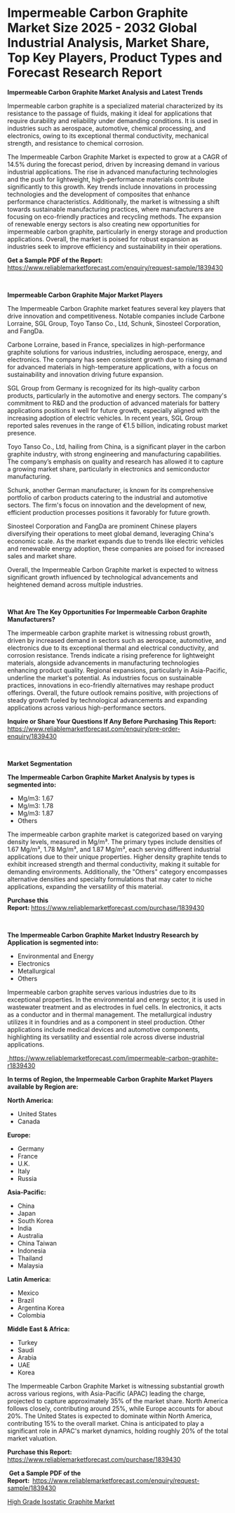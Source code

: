 <p><h1>Impermeable Carbon Graphite Market Size 2025 - 2032 Global Industrial Analysis, Market Share, Top Key Players, Product Types and Forecast Research Report</h1></p><p><strong>Impermeable Carbon Graphite Market Analysis and Latest Trends</strong></p>
<p><p>Impermeable carbon graphite is a specialized material characterized by its resistance to the passage of fluids, making it ideal for applications that require durability and reliability under demanding conditions. It is used in industries such as aerospace, automotive, chemical processing, and electronics, owing to its exceptional thermal conductivity, mechanical strength, and resistance to chemical corrosion.</p><p>The Impermeable Carbon Graphite Market is expected to grow at a CAGR of 14.5% during the forecast period, driven by increasing demand in various industrial applications. The rise in advanced manufacturing technologies and the push for lightweight, high-performance materials contribute significantly to this growth. Key trends include innovations in processing technologies and the development of composites that enhance performance characteristics. Additionally, the market is witnessing a shift towards sustainable manufacturing practices, where manufacturers are focusing on eco-friendly practices and recycling methods. The expansion of renewable energy sectors is also creating new opportunities for impermeable carbon graphite, particularly in energy storage and production applications. Overall, the market is poised for robust expansion as industries seek to improve efficiency and sustainability in their operations.</p></p>
<p><strong>Get a Sample PDF of the Report:&nbsp;</strong> <a href="https://www.reliablemarketforecast.com/enquiry/request-sample/1839430?utm_campaign=2015&utm_medium=2&utm_source=Github&utm_content=ia&utm_term=03022025&utm_id=impermeable-carbon-graphite">https://www.reliablemarketforecast.com/enquiry/request-sample/1839430</a></p>
<p>&nbsp;</p>
<p><strong>Impermeable Carbon Graphite Major Market Players</strong></p>
<p><p>The Impermeable Carbon Graphite market features several key players that drive innovation and competitiveness. Notable companies include Carbone Lorraine, SGL Group, Toyo Tanso Co., Ltd, Schunk, Sinosteel Corporation, and FangDa. </p><p>Carbone Lorraine, based in France, specializes in high-performance graphite solutions for various industries, including aerospace, energy, and electronics. The company has seen consistent growth due to rising demand for advanced materials in high-temperature applications, with a focus on sustainability and innovation driving future expansion.</p><p>SGL Group from Germany is recognized for its high-quality carbon products, particularly in the automotive and energy sectors. The company's commitment to R&D and the production of advanced materials for battery applications positions it well for future growth, especially aligned with the increasing adoption of electric vehicles. In recent years, SGL Group reported sales revenues in the range of €1.5 billion, indicating robust market presence.</p><p>Toyo Tanso Co., Ltd, hailing from China, is a significant player in the carbon graphite industry, with strong engineering and manufacturing capabilities. The company’s emphasis on quality and research has allowed it to capture a growing market share, particularly in electronics and semiconductor manufacturing.</p><p>Schunk, another German manufacturer, is known for its comprehensive portfolio of carbon products catering to the industrial and automotive sectors. The firm's focus on innovation and the development of new, efficient production processes positions it favorably for future growth.</p><p>Sinosteel Corporation and FangDa are prominent Chinese players diversifying their operations to meet global demand, leveraging China's economic scale. As the market expands due to trends like electric vehicles and renewable energy adoption, these companies are poised for increased sales and market share.</p><p>Overall, the Impermeable Carbon Graphite market is expected to witness significant growth influenced by technological advancements and heightened demand across multiple industries.</p></p>
<p>&nbsp;</p>
<p><strong>What Are The Key Opportunities For Impermeable Carbon Graphite Manufacturers?</strong></p>
<p><p>The impermeable carbon graphite market is witnessing robust growth, driven by increased demand in sectors such as aerospace, automotive, and electronics due to its exceptional thermal and electrical conductivity, and corrosion resistance. Trends indicate a rising preference for lightweight materials, alongside advancements in manufacturing technologies enhancing product quality. Regional expansions, particularly in Asia-Pacific, underline the market's potential. As industries focus on sustainable practices, innovations in eco-friendly alternatives may reshape product offerings. Overall, the future outlook remains positive, with projections of steady growth fueled by technological advancements and expanding applications across various high-performance sectors.</p></p>
<p><strong>Inquire or Share Your Questions If Any Before Purchasing This Report:</strong> <a href="https://www.reliablemarketforecast.com/enquiry/pre-order-enquiry/1839430?utm_campaign=2015&utm_medium=2&utm_source=Github&utm_content=ia&utm_term=03022025&utm_id=impermeable-carbon-graphite">https://www.reliablemarketforecast.com/enquiry/pre-order-enquiry/1839430</a></p>
<p>&nbsp;</p>
<p><strong>Market Segmentation</strong></p>
<p><strong>The Impermeable Carbon Graphite Market Analysis by types is segmented into:</strong></p>
<p><ul><li>Mg/m3: 1.67</li><li>Mg/m3: 1.78</li><li>Mg/m3: 1.87</li><li>Others</li></ul></p>
<p><p>The impermeable carbon graphite market is categorized based on varying density levels, measured in Mg/m³. The primary types include densities of 1.67 Mg/m³, 1.78 Mg/m³, and 1.87 Mg/m³, each serving different industrial applications due to their unique properties. Higher density graphite tends to exhibit increased strength and thermal conductivity, making it suitable for demanding environments. Additionally, the "Others" category encompasses alternative densities and specialty formulations that may cater to niche applications, expanding the versatility of this material.</p></p>
<p><strong>Purchase this Report:&nbsp;</strong><a href="https://www.reliablemarketforecast.com/purchase/1839430?utm_campaign=2015&utm_medium=2&utm_source=Github&utm_content=ia&utm_term=03022025&utm_id=impermeable-carbon-graphite">https://www.reliablemarketforecast.com/purchase/1839430</a></p>
<p>&nbsp;</p>
<p><strong>The Impermeable Carbon Graphite Market Industry Research by Application is segmented into:</strong></p>
<p><ul><li>Environmental and Energy</li><li>Electronics</li><li>Metallurgical</li><li>Others</li></ul></p>
<p><p>Impermeable carbon graphite serves various industries due to its exceptional properties. In the environmental and energy sector, it is used in wastewater treatment and as electrodes in fuel cells. In electronics, it acts as a conductor and in thermal management. The metallurgical industry utilizes it in foundries and as a component in steel production. Other applications include medical devices and automotive components, highlighting its versatility and essential role across diverse industrial applications.</p></p>
<p><a href="https://www.reliablemarketforecast.com/impermeable-carbon-graphite-r1839430?utm_campaign=2015&utm_medium=2&utm_source=Github&utm_content=ia&utm_term=03022025&utm_id=impermeable-carbon-graphite">&nbsp;https://www.reliablemarketforecast.com/impermeable-carbon-graphite-r1839430</a></p>
<p><strong>In terms of Region, the Impermeable Carbon Graphite Market Players available by Region are:</strong></p>
<p>
    <p> <strong> North America: </strong>
        <ul>
            <li>United States</li>
            <li>Canada</li>
        </ul>
        </p> 
    <p> <strong> Europe: </strong>
        <ul>
            <li>Germany</li>
            <li>France</li>
            <li>U.K.</li>
            <li>Italy</li>
            <li>Russia</li>
        </ul>
        </p> 
    <p> <strong> Asia-Pacific: </strong>
        <ul>
            <li>China</li>
            <li>Japan</li>
            <li>South Korea</li>
            <li>India</li>
            <li>Australia</li>
            <li>China Taiwan</li>
            <li>Indonesia</li>
            <li>Thailand</li>
            <li>Malaysia</li>
        </ul>
        </p> 
    <p> <strong> Latin America: </strong>
        <ul>
            <li>Mexico</li>
            <li>Brazil</li>
            <li>Argentina Korea</li>
            <li>Colombia</li>
        </ul>
        </p> 
    <p> <strong> Middle East & Africa: </strong>
        <ul>
            <li>Turkey</li>
            <li>Saudi</li>
            <li>Arabia</li>
            <li>UAE</li>
            <li>Korea</li>
        </ul>
    </p>
    </p>
<p><p>The Impermeable Carbon Graphite Market is witnessing substantial growth across various regions, with Asia-Pacific (APAC) leading the charge, projected to capture approximately 35% of the market share. North America follows closely, contributing around 25%, while Europe accounts for about 20%. The United States is expected to dominate within North America, contributing 15% to the overall market. China is anticipated to play a significant role in APAC's market dynamics, holding roughly 20% of the total market valuation.</p></p>
<p><strong>Purchase this Report: </strong><a href="https://www.reliablemarketforecast.com/purchase/1839430?utm_campaign=2015&utm_medium=2&utm_source=Github&utm_content=ia&utm_term=03022025&utm_id=impermeable-carbon-graphite">https://www.reliablemarketforecast.com/purchase/1839430</a></p>
<p>&nbsp;<strong>Get a Sample PDF of the Report:&nbsp;&nbsp;</strong><a href="https://www.reliablemarketforecast.com/enquiry/request-sample/1839430?utm_campaign=2015&utm_medium=2&utm_source=Github&utm_content=ia&utm_term=03022025&utm_id=impermeable-carbon-graphite">https://www.reliablemarketforecast.com/enquiry/request-sample/1839430</a></p>
<p><strong></strong></p>
<p><p><a href="https://github.com/santosh758595/Market-Research-Report-List-7/blob/main/high-grade-isostatic-graphite-market.md?utm_campaign=2015&utm_medium=2&utm_source=Github&utm_content=ia&utm_term=03022025&utm_id=impermeable-carbon-graphite">High Grade Isostatic Graphite Market</a></p></p>